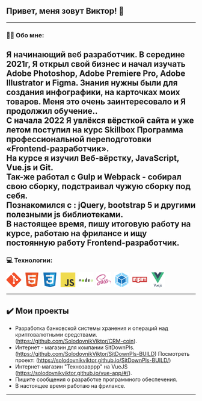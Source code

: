 ## Привет, меня зовут Виктор! 👋
---
### :man_technologist: Обо мне:
Я начинающий веб разработчик. В середине 2021г, Я открыл свой бизнес и начал изучать Adobe Photoshop, Adobe Premiere Pro, Adobe Illustrator и Figma. Знания нужны были для создания инфографики, на карточках моих товаров. Меня это очень заинтересовало и Я продолжил обучение..<br>
С начала 2022 Я увлёкся вёрсткой сайта и уже летом поступил на курс Skillbox Программа профессиональной переподготовки «Frontend-разработчик». <br>
На курсе я изучил Веб-вёрстку, JavaScript, Vue.js и Git. <br>
Так-же работал с Gulp и Webpack - собирал свою сборку, подстраивал чужую сборку под себя. <br>
Познакомился с : jQuery, bootstrap 5 и другими полезными js библиотеками. <br>
В настоящее время, пишу итоговую работу на курсе, работаю на фрилансе и ищу постоянную работу Frontend-разработчик.
---
### 💻 Технологии:
<div>
  <img src="https://github.com/devicons/devicon/blob/master/icons/git/git-original.svg" title="git" alt="git" width="40" height="40"/>&nbsp
  <img src="https://github.com/devicons/devicon/blob/master/icons/html5/html5-original.svg" title="html5" alt="html5" width="40" height="40"/>&nbsp
  <img src="https://github.com/devicons/devicon/blob/master/icons/css3/css3-original.svg" title="css" alt="css" width="40" height="40"/>&nbsp
  <img src="https://github.com/devicons/devicon/blob/master/icons/javascript/javascript-original.svg" title="javascript" alt="javascript" width="40" height="40"/>&nbsp
  <img src="https://github.com/devicons/devicon/blob/master/icons/nodejs/nodejs-original-wordmark.svg" title="nodejs" alt="nodejs" width="40" height="40"/>&nbsp;
  <img src="https://github.com/devicons/devicon/blob/master/icons/sass/sass-original.svg" title="sass/scss" alt="sass/scss" width="40" height="40"/>&nbsp;
  <img src="https://github.com/devicons/devicon/blob/master/icons/webpack/webpack-original.svg" title="webpack" alt="webpack" width="40" height="40"/>&nbsp;
  <img src="https://github.com/devicons/devicon/blob/master/icons/npm/npm-original-wordmark.svg" title="npm" alt="npm" width="40" height="40"/>&nbsp;
  <img src="https://github.com/devicons/devicon/blob/master/icons/vuejs/vuejs-original-wordmark.svg" title="vuejs" alt="vuejs" width="40" height="40"/>&nbsp;
  <!-- <img src="https://github.com/devicons/devicon/blob/master/icons/redux/redux-original.svg" title="redux" alt="redux" width="40" height="40"/>&nbsp; -->
</div>

---

## ✔️  Мои проекты
* Разработка банковской системы хранения и операций над криптовалютными средствами. (https://github.com/SolodovnikViktor/CRM-coin).
* Интернет - магазин для компании SitDownPls. (https://github.com/SolodovnikViktor/SitDownPls-BUILD)
Посмотреть проект: (https://solodovnikviktor.github.io/SitDownPls-BUILD/)
* Интернет-магазин "Технозавррр" на VueJS (https://solodovnikviktor.github.io/vue-app/#/).
* Пишите сообщения о разработке программного обеспечения.
* В настоящее время работаю на фрилансе.
---
